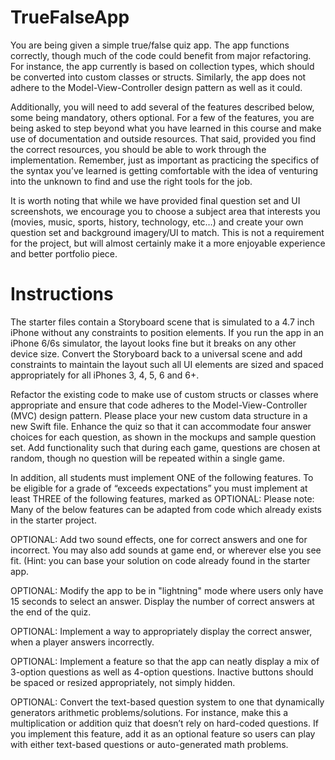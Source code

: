 # TrueFalseApp

You are being given a simple true/false quiz app. The app functions correctly, though much of the code could benefit from major refactoring. For instance, the app currently is based on collection types, which should be converted into custom classes or structs. Similarly, the app does not adhere to the Model-View-Controller design pattern as well as it could.

Additionally, you will need to add several of the features described below, some being mandatory, others optional. For a few of the features, you are being asked to step beyond what you have learned in this course and make use of documentation and outside resources. That said, provided you find the correct resources, you should be able to work through the implementation. Remember, just as important as practicing the specifics of the syntax you’ve learned is getting comfortable with the idea of venturing into the unknown to find and use the right tools for the job.

It is worth noting that while we have provided final question set and UI screenshots, we encourage you to choose a subject area that interests you (movies, music, sports, history, technology, etc…) and create your own question set and background imagery/UI to match. This is not a requirement for the project, but will almost certainly make it a more enjoyable experience and better portfolio piece.

# Instructions
The starter files contain a Storyboard scene that is simulated to a 4.7 inch iPhone without any constraints to position elements. If you run the app in an iPhone 6/6s simulator, the layout looks fine but it breaks on any other device size. Convert the Storyboard back to a universal scene and add constraints to maintain the layout such all UI elements are sized and spaced appropriately for all iPhones 3, 4, 5, 6 and 6+.

Refactor the existing code to make use of custom structs or classes where appropriate and ensure that code adheres to the Model-View-Controller (MVC) design pattern. Please place your new custom data structure in a new Swift file.
Enhance the quiz so that it can accommodate four answer choices for each question, as shown in the mockups and sample question set.
Add functionality such that during each game, questions are chosen at random, though no question will be repeated within a single game.

In addition, all students must implement ONE of the following features. To be eligible for a grade of “exceeds expectations” you must implement at least THREE of the following features, marked as OPTIONAL:
Please note: Many of the below features can be adapted from code which already exists in the starter project.

OPTIONAL: Add two sound effects, one for correct answers and one for incorrect. You may also add sounds at game end, or wherever else you see fit. (Hint: you can base your solution on code already found in the starter app.

OPTIONAL: Modify the app to be in "lightning" mode where users only have 15 seconds to select an answer. Display the number of correct answers at the end of the quiz.

OPTIONAL: Implement a way to appropriately display the correct answer, when a player answers incorrectly.

OPTIONAL: Implement a feature so that the app can neatly display a mix of 3-option questions as well as 4-option questions. Inactive buttons should be spaced or resized appropriately, not simply hidden.

OPTIONAL: Convert the text-based question system to one that dynamically generators arithmetic problems/solutions. For instance, make this a multiplication or addition quiz that doesn’t rely on hard-coded questions. If you implement this feature, add it as an optional feature so users can play with either text-based questions or auto-generated math problems.
